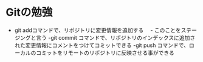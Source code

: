 # Gitの勉強
- git addコマンドで、リポジトリに変更情報を追加する
　- このことをステージングと言う
-git commit コマンドで、リポジトリのインデックスに追加された変更情報にコメントをつけてコミットできる
-git push コマンドで、ローカルのコミットをリモートのリポジトリに反映させる事ができる